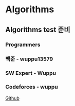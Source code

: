 # Algorithms
## **Algorithms test** 준비

### Programmers  
### 백준 - wuppu13579  
### SW Expert - Wuppu  
### Codeforces - wuppu  

[Github](https://github.com/wuppu/Algorithms)